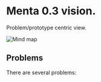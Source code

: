 # Menta 0.3 vision.
Problem/prototype centric view.

![Mind map](https://github.com/menta/menta-0.3/raw/master/doc/informal/mind-maps/problem%20highlevel.png)

## Problems
There are several problems: